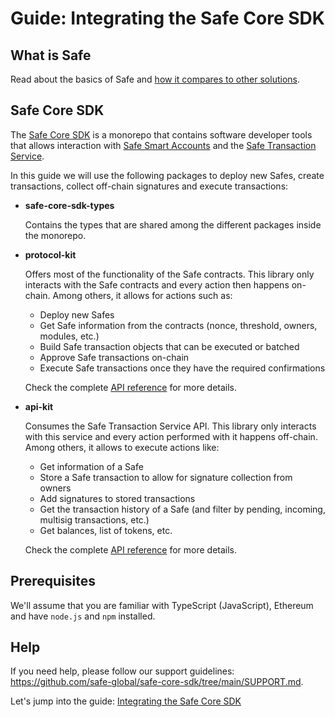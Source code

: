# Guide: Integrating the Safe Core SDK

## What is Safe

Read about the basics of Safe and [how it compares to other solutions](https://help.safe.global/en/articles/40869-what-is-safe).

## Safe Core SDK

The [Safe Core SDK](https://github.com/safe-global/safe-core-sdk) is a monorepo that contains software developer tools that allows interaction with [Safe Smart Accounts](https://github.com/safe-global/safe-smart-account) and the [Safe Transaction Service](https://github.com/safe-global/safe-transaction-service).

In this guide we will use the following packages to deploy new Safes, create transactions, collect off-chain signatures and execute transactions:
* **safe-core-sdk-types**
  
  Contains the types that are shared among the different packages inside the monorepo.

* **protocol-kit**

  Offers most of the functionality of the Safe contracts. This library only interacts with the Safe contracts and every action then happens on-chain. Among others, it allows for actions such as:
    - Deploy new Safes
    - Get Safe information from the contracts (nonce, threshold, owners, modules, etc.)
    - Build Safe transaction objects that can be executed or batched
    - Approve Safe transactions on-chain
    - Execute Safe transactions once they have the required confirmations

  Check the complete [API reference](https://docs.safe.global/sdk/protocol-kit/reference) for more details.

* **api-kit**

  Consumes the Safe Transaction Service API. This library only interacts with this service and every action performed with it happens off-chain. Among others, it allows to execute actions like:
    - Get information of a Safe
    - Store a Safe transaction to allow for signature collection from owners
    - Add signatures to stored transactions
    - Get the transaction history of a Safe (and filter by pending, incoming, multisig transactions, etc.)
    - Get balances, list of tokens, etc.

  Check the complete [API reference](https://docs.safe.global/sdk/api-kit/reference) for more details.

## Prerequisites

We'll assume that you are familiar with TypeScript (JavaScript), Ethereum and have `node.js` and `npm` installed.

## Help

If you need help, please follow our support guidelines: https://github.com/safe-global/safe-core-sdk/tree/main/SUPPORT.md.

Let's jump into the guide: [Integrating the Safe Core SDK](/guides/integrating-the-safe-core-sdk.md)
